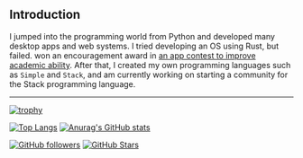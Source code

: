 ## Introduction
I jumped into the programming world from Python and developed many desktop apps and web systems. I tried developing an OS using Rust, but failed.
won an encouragement award in [an app contest to improve academic ability](https://www-gakuryokuup-com.translate.goog/%E7%AC%AC4%E5%9B%9E%E5%8F%97%E8%B3%9E%E4%BD%9C%E5%93%81?_x_tr_sl=auto&_x_tr_tl=ja&_x_tr_hl=ja#h.ds4kdposi7d5). 
After that, I created my own programming languages such as `Simple` and `Stack`, and am currently working on starting a community for the Stack programming language.

-----

[![trophy](https://github-profile-trophy.vercel.app/?username=KajizukaTaichi)](https://github.com/ryo-ma/github-profile-trophy)

[![Top Langs](https://github-readme-stats.vercel.app/api/top-langs/?username=KajizukaTaichi)](https://github.com/anuraghazra/github-readme-stats)
[![Anurag's GitHub stats](https://github-readme-stats.vercel.app/api?username=KajizukaTaichi&show_icons=true&bg_color=30,e96443,904e95&title_color=fff&text_color=fff)](https://github.com/KajizukaTaichi)

[![GitHub followers](https://img.shields.io/github/followers/KajizukaTaichi?style=social)](https://github.com/KajizukaTaichi?tab=followers)
[![GitHub Stars](https://img.shields.io/github/stars/KajizukaTaichi?style=social)](https://github.com/KajizukaTaichi?tab=stars)

